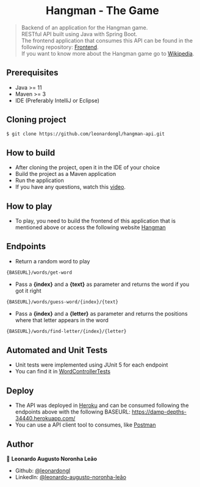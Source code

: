 <h1 align="center">Hangman - The Game</h1>

> Backend of an application for the Hangman game.<br>
> RESTful API built using Java with Spring Boot.<br>
> The frontend application that consumes this API can be found in the following repository: [Frontend](https://github.com/leonardongl/hangman-web).<br>
> If you want to know more about the Hangman game go to [Wikipedia](https://en.wikipedia.org/wiki/Hangman_(game)).

## Prerequisites
- Java >= 11
- Maven >= 3
- IDE (Preferably IntelliJ or Eclipse)

## Cloning project
```sh
$ git clone https://github.com/leonardongl/hangman-api.git
```

## How to build
- After cloning the project, open it in the IDE of your choice
- Build the project as a Maven application
- Run the application
- If you have any questions, watch this [video](https://www.youtube.com/watch?v=iWfIR2nc69A&ab_channel=TotalCross).

## How to play
- To play, you need to build the frontend of this application that is mentioned above or access the following website [Hangman](http://hangman.noronhaleao.com.br/)

## Endpoints
- Return a random word to play
```sh
{BASEURL}/words/get-word
```
- Pass a <b>{index}</b> and a <b>{text}</b> as parameter and returns the word if you got it right
```sh
{BASEURL}/words/guess-word/{index}/{text}
```
- Pass a <b>{index}</b> and a <b>{letter}</b> as parameter and returns the positions where that letter appears in the word
```sh
{BASEURL}/words/find-letter/{index}/{letter}
```

## Automated and Unit Tests
- Unit tests were implemented using JUnit 5 for each endpoint
- You can find it in [WordControllerTests](https://github.com/leonardongl/hangman-api/blob/master/src/test/java/com/leonardongl/hangman/controllers/WordControllerTest.java)

## Deploy
- The API was deployed in [Heroku](https://www.heroku.com/) and can be consumed following the endpoints above with the following BASEURL: https://damp-depths-34440.herokuapp.com/
- You can use a API client tool to consumes, like [Postman](https://www.postman.com/)

## Author
👤 **Leonardo Augusto Noronha Leão**

* Github: [@leonardongl](https://github.com/leonardongl)
* LinkedIn: [@leonardo-augusto-noronha-leão](https://linkedin.com/in/leonardo-augusto-noronha-leão-338bb118b)